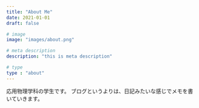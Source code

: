 ```yaml
---
title: "About Me"
date: 2021-01-01
draft: false

# image
image: "images/about.png"

# meta description
description: "this is meta description"

# type
type : "about"
---
```


応用物理学科の学生です。
ブログというよりは、日記みたいな感じでメモを書いていきます。
